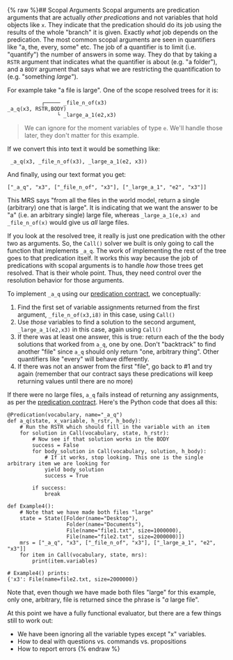 {% raw %}## Scopal Arguments
Scopal arguments are predication arguments that are actually *other predications* and not variables that hold objects like `x`. They indicate that the predication should do its job using the results of the whole "branch" it is given. Exactly *what* job depends on the predication. The most common scopal arguments are seen in quantifiers like "a, the, every, some" etc. The job of a quantifier is to limit (i.e. "quantify") the number of answers in some way. They do that by taking a `RSTR` argument that indicates what the quantifier is about (e.g. "a folder"), and a `BODY` argument that says what we are restricting the quantification to (e.g. "something *large*"). 

For example take "a file is large". One of the scope resolved trees for it is:

```
           ┌───── _file_n_of(x3)
_a_q(x3, RSTR,BODY)
                └ _large_a_1(e2,x3)
```
> We can ignore for the moment variables of type `e`. We'll handle those later, they don't matter for this example.


If we convert this into text it would be something like:
```
 _a_q(x3, _file_n_of(x3), _large_a_1(e2, x3))
```
And finally, using our text format you get:
```
["_a_q", "x3", ["_file_n_of", "x3"], ["_large_a_1", "e2", "x3"]]
```

This MRS says "from all the files in the world model, return a single (arbitrary) one that is large". It is indicating that we want the answer to be "a" (i.e. an arbitrary single) large file, whereas `_large_a_1(e,x) and _file_n_of(x)` would give us *all* large files.

If you look at the resolved tree, it really is just one predication with the other two as arguments. So, the `Call()` solver we built is only going to call the function that implements `_a_q`. The work of implementing the rest of the tree goes to that predication itself. It works this way because the job of predications with scopal arguments is to handle *how* those trees get resolved. That is their whole point. Thus, they need control over the resolution behavior for those arguments.

To implement `_a_q` using our [predication contract](../devhowtoPredicationContract), we conceptually:

1. Find the first set of variable assignments returned from the first argument, `_file_n_of(x3,i8)` in this case, using `Call()`
2. Use *those* variables to find a solution to the second argument, `_large_a_1(e2,x3)` in this case, again using `Call()`
3. If there was at least one answer, this is true: return each of the the body solutions that worked from `a_q`, one by one.  Don't "backtrack" to find another "file" since `a_q` should only return "one, arbitrary thing". Other quantifiers like "every" will behave differently.
4. If there was not an answer from the first "file", go back to #1 and try again (remember that our contract says these predications will keep returning values until there are no more)

If there were no large files, `a_q` fails instead of returning any assignments, as per the [predication contract](../devhowtoPredicationContract). Here's the Python code that does all this:

```
@Predication(vocabulary, name="_a_q")
def a_q(state, x_variable, h_rstr, h_body):
    # Run the RSTR which should fill in the variable with an item
    for solution in Call(vocabulary, state, h_rstr):
        # Now see if that solution works in the BODY
        success = False
        for body_solution in Call(vocabulary, solution, h_body):
            # If it works, stop looking. This one is the single arbitrary item we are looking for
            yield body_solution
            success = True

        if success:
            break

def Example4():
    # Note that we have made both files "large"
    state = State([Folder(name="Desktop"),
                   Folder(name="Documents"),
                   File(name="file1.txt", size=1000000),
                   File(name="file2.txt", size=2000000)])
    mrs = ["_a_q", "x3", ["_file_n_of", "x3"], ["_large_a_1", "e2", "x3"]]
    for item in Call(vocabulary, state, mrs):
        print(item.variables)
        
# Example4() prints:
{'x3': File(name=file2.txt, size=2000000)}
```
Note that, even though we have made both files "large" for this example, only one, arbitrary, file is returned since the phrase is "*a* large file".

At this point we have a fully functional evaluator, but there are a few things still to work out:
- We have been ignoring all the variable types except "x" variables.
- How to deal with questions vs. commands vs. propositions
- How to report errors
<update date omitted for speed>{% endraw %}